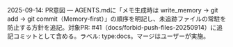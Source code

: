 2025-09-14: PR意図 — AGENTS.mdに「メモ生成時は write_memory → git add → git commit（Memory-first）」の順序を明記し、未追跡ファイルの常駐を防止する方針を追記。対象PR: #41（docs/forbid-push-files-20250914）に追記コミットとして含める。ラベル: type:docs。マージはユーザーが実施。